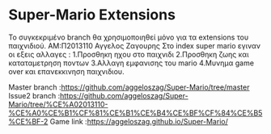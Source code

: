 # Super-Mario Extensions

Το συγκεκριμένο branch θα χρησιμοποιηθεί μόνο για τα extensions του παιχνιδιού.
ΑΜ:Π2013110
Αγγελος Ζαγουρης
Στο index super mario εγιναν οι εξεις αλλαγες :
1.Προσθηκη ηχου στο παιχνιδι
2.Προσθηκη ζωης και καταταμετρηση ποντων
3.Αλλαγη εμφανισης του mario
4.Μυνημα game over και επανεκκινηση παιχνιδιου.

Master branch :https://github.com/aggeloszag/Super-Mario/tree/master
Issue2 branch :https://github.com/aggeloszag/Super-Mario/tree/%CE%A02013110-%CE%A0%CE%B1%CF%81%CE%B1%CE%B4%CE%BF%CF%84%CE%B5%CE%BF-2
Game link :https://aggeloszag.github.io/Super-Mario/
